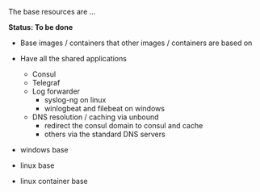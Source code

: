 The base resources are ...


**Status: To be done**

* Base images / containers that other images / containers are based on
* Have all the shared applications
  * Consul
  * Telegraf
  * Log forwarder
    * syslog-ng on linux
    * winlogbeat and filebeat on windows
  * DNS resolution / caching via unbound
    * redirect the consul domain to consul and cache
    * others via the standard DNS servers

* windows base
* linux base

* linux container base